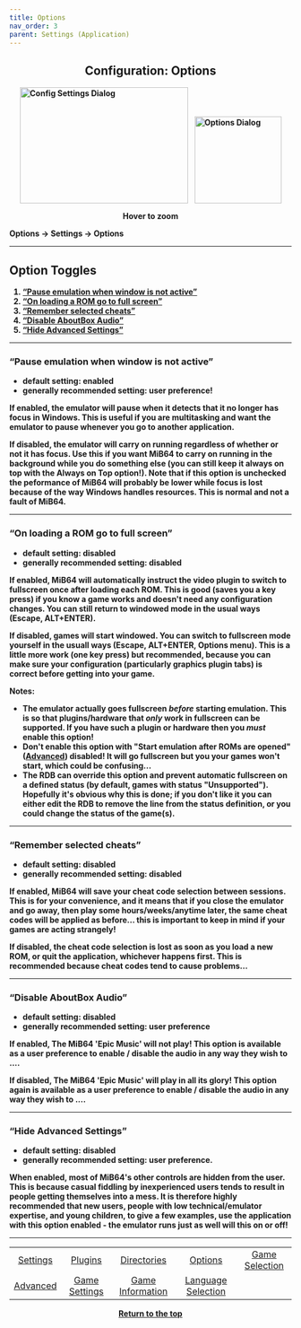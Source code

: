 ```yaml
---
title: Options
nav_order: 3
parent: Settings (Application)
---
```


<style>
.zoom-pair {
  display: flex;
  gap: 12px;
  align-items: flex-end;
  justify-content: flex-start;
  position: relative;
  margin-left: auto;
  margin-right: auto;
  width: max-content;
  text-align: left;
}

.zoom-on-hover {
  display: inline-block;
  position: relative;
}

.zoom-on-hover img {
  display: block;
  cursor: zoom-in;
  transition: transform 0.3s ease;
  transform-origin: left center;
  position: relative;
  z-index: 1;
}

.zoom-on-hover:hover img {
  transform: scale(1.5);
}

.zoom-pair .zoom-on-hover:first-child:hover img {
  z-index: 9999;
}

.zoom-pair .zoom-on-hover:last-child:hover img {
  z-index: 100;
}
</style>

## <center>Configuration: Options</center>
<b>
<div style="text-align: center;">
  <div class="zoom-pair">
    <div class="zoom-on-hover">
      <img src="/manual/asset/images/config_settings.png" alt="Config Settings Dialog" width="300" height="207" />
    </div>
    <div class="zoom-on-hover">
      <img src="/manual/asset/images/app_options_defuult.png" alt="Options Dialog" width="155" />
    </div>
  </div>
  <p><strong>Hover to zoom</strong></p>
</div>

<!-- ClauseEcho: Interactive Images -->

Options → Settings → Options

---

## Option Toggles

1. [“Pause emulation when window is not active”](#o1)  
2. [“On loading a ROM go to full screen”](#o2)  
3. [“Remember selected cheats”](#o3)  
4. [“Disable AboutBox Audio”](#o4)  
5. [“Hide Advanced Settings”](#o5)

---

### <a name="o1"></a>“Pause emulation when window is not active”

- default setting: enabled  
- generally recommended setting: user preference!

If enabled, the emulator will pause when it detects that it no longer has focus in Windows. This is useful if you are multitasking and want the emulator to pause whenever you go to another application.

If disabled, the emulator will carry on running regardless of whether or not it has focus. Use this if you want MiB64 to carry on running in the background while you do something else (you can still keep it always on top with the Always on Top option!). Note that if this option is unchecked the peformance of MiB64 will probably be lower while focus is lost because of the way Windows handles resources. This is normal and not a fault of MiB64.

---

### <a name="o2"></a>“On loading a ROM go to full screen”

- default setting: disabled  
- generally recommended setting: disabled

If enabled, MiB64 will automatically instruct the video plugin to switch to fullscreen once after loading each ROM. This is good (saves you a key press) if you know a game works and doesn't need any configuration changes. You can still return to windowed mode in the usual ways (Escape, ALT+ENTER).

If disabled, games will start windowed. You can switch to fullscreen mode yourself in the usuall ways (Escape, ALT+ENTER, Options menu). This is a little more work (one key press) but recommended, because you can make sure your configuration (particularly graphics plugin tabs) is correct before getting into your game.

**Notes:**

- The emulator actually goes fullscreen *before* starting emulation. This is so that plugins/hardware that *only* work in fullscreen can be supported. If you have such a plugin or hardware then you *must* enable this option!
- Don't enable this option with "Start emulation after ROMs are opened" ([Advanced](app_advanced.html)) disabled! It will go fullscreen but you your games won't start, which could be confusing...
- The RDB can override this option and prevent automatic fullscreen on a defined status (by default, games with status "Unsupported"). Hopefully it's obvious why this is done; if you don't like it you can either edit the RDB to remove the line from the status definition, or you could change the status of the game(s).

---

### <a name="o3"></a>“Remember selected cheats”

- default setting: disabled  
- generally recommended setting: disabled

If enabled, MiB64 will save your cheat code selection between sessions. This is for your convenience, and it means that if you close the emulator and go away, then play some hours/weeks/anytime later, the same cheat codes will be applied as before... this is important to keep in mind if your games are acting strangely!

If disabled, the cheat code selection is lost as soon as you load a new ROM, or quit the application, whichever happens first. This is recommended because cheat codes tend to cause problems...

---

### <a name="o4"></a>“Disable AboutBox Audio”

- default setting: disabled  
- generally recommended setting: user preference

If enabled, The MiB64 'Epic Music' will not play! This option is available as a user preference to enable / disable the audio in any way they wish to ....

If disabled, The MiB64 'Epic Music' will play in all its glory! This option again is available as a user preference to enable / disable the audio in any way they wish to ....

---

### <a name="o5"></a>“Hide Advanced Settings”

- default setting: disabled 
- generally recommended setting: user preference.

When enabled, most of MiB64's other controls are hidden from the user. This is because casual fiddling by inexperienced users tends to result in people getting themselves into a mess. It is therefore highly recommended that new users, people with low technical/emulator expertise, and young children, to give a few examples, use the application with this option enabled - the emulator runs just as well will this on or off!

---

<table align="center">
  <tr>
    <td style="text-align: center;"><a href="app_settings">Settings</a></td>
    <td style="text-align: center;"><a href="app_plugins">Plugins</a></td>
    <td style="text-align: center;"><a href="app_directories">Directories</a></td>
    <td style="text-align: center;"><a href="app_options">Options</a></td>
    <td style="text-align: center;"><a href="app_game_selection">Game Selection</a></td>
  </tr>
  <tr>
    <td style="text-align: center;"><a href="app_advanced">Advanced</a></td>
    <td style="text-align: center;"><a href="app_game_settings">Game Settings</a></td>
    <td style="text-align: center;"><a href="app_game_information">Game Information</a></td>
    <td style="text-align: center;"><a href="app_language">Language Selection</a></td>
    <td style="text-align: center;">&nbsp;</td> <!-- Empty cell for symmetry -->
  </tr>
</table>

<p style="text-align:center"><a href="#">Return to the top</a></p>

<!-- ClauseEcho: Options Node Complete -->
